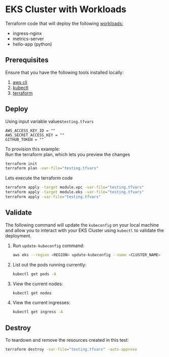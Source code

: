 # EKS Cluster with Workloads

Terraform code that will deploy the following [workloads:](workloads.tf)

* ingress-nginx
* metrics-server
* hello-app (python)

## Prerequisites

Ensure that you have the following tools installed locally:

1. [aws cli](https://docs.aws.amazon.com/cli/latest/userguide/install-cliv2.html)
2. [kubectl](https://Kubernetes.io/docs/tasks/tools/)
3. [terraform](https://learn.hashicorp.com/tutorials/terraform/install-cli)

## Deploy

Using input variable values`testing.tfvars`
```
AWS_ACCESS_KEY_ID = ""
AWS_SECRET_ACCESS_KEY = ""
GITHUB_TOKEN = ""
```

To provision this example:  
Run the terraform plan, which lets you preview the changes
```sh
terraform init
terraform plan -var-file="testing.tfvars"
```

Lets execute the terraform code
```sh
terraform apply -target module.vpc -var-file="testing.tfvars"
terraform apply -target module.eks -var-file="testing.tfvars"
terraform apply -var-file="testing.tfvars"
```

## Validate

The following command will update the `kubeconfig` on your local machine and allow you to interact with your EKS Cluster using `kubectl` to validate the deployment.

1. Run `update-kubeconfig` command:

    ```sh
    aws eks --region <REGION> update-kubeconfig --name <CLUSTER_NAME>
    ```

2. List out the pods running currently:
    ```sh
    kubectl get pods -A
    ```

3. View the current nodes:
    ```sh
    kubectl get nodes
    ```

4. View the current ingresses:
    ```sh
    kubectl get ingress -A
    ```

## Destroy

To teardown and remove the resources created in this test:

```sh
terraform destroy -var-file="testing.tfvars" -auto-approve
```